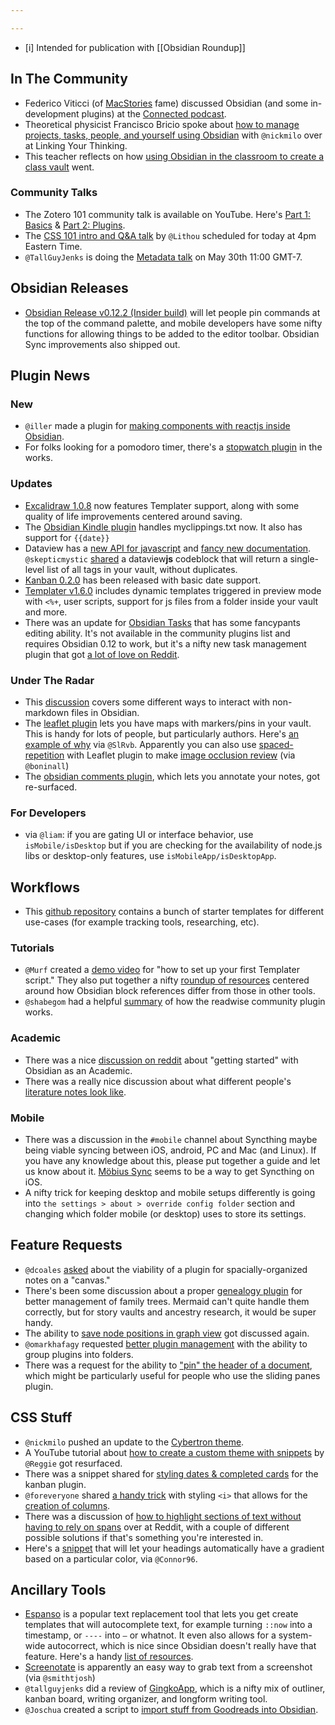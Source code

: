 ```yaml
---

---
```


- [i] Intended for publication with [[Obsidian Roundup]]

## In The Community
* Federico Viticci (of [MacStories](https://www.macstories.net/) fame) discussed Obsidian (and some in-development plugins) at the [Connected podcast](https://www.airr.io/episode/60932a83ac7f415c5126b648). 
* Theoretical physicist Francisco Bricio spoke about [how to manage projects, tasks, people, and yourself using Obsidian](https://www.youtube.com/watch?v=Ehw3hUZNF1M) with `@nickmilo` over at Linking Your Thinking. 
* This teacher reflects on how [using Obsidian in the classroom to create a class vault](https://www.youtube.com/watch?v=TgG14DkxoOg) went. 

### Community Talks 
* The Zotero 101 community talk is available on YouTube. Here's [Part 1: Basics](https://www.youtube.com/watch?v=9SzGxZbqyqc) & [Part 2: Plugins](https://www.youtube.com/watch?v=LaEt9cqkj3I). 
* The [CSS 101 intro and Q&A talk](https://forum.obsidian.md/t/css-101-community-talk-by-lithou/) by `@Lithou` scheduled for today at 4pm Eastern Time. 
* `@TallGuyJenks` is doing the [Metadata talk](https://forum.obsidian.md/t/leveraging-metadata-and-bending-markdown-community-talk-by-tallguyjenks/) on May 30th 11:00 GMT-7.

## Obsidian Releases
* [Obsidian Release v0.12.2 (Insider build)](https://forum.obsidian.md/t/obsidian-release-v0-12-2-insider-build/17602) will let people pin commands at the top of the command palette, and mobile developers have some nifty functions for allowing things to be added to the editor toolbar. Obsidian Sync improvements also shipped out. 

## Plugin News

### New
* `@iller` made a plugin for [making components with reactjs inside Obsidian](https://github.com/elias-sundqvist/obsidian-react-components).
* For folks looking for a pomodoro timer, there's a [stopwatch plugin](https://github.com/tokuhirom/obsidian-stopwatch-plugin) in the works. 

### Updates
* [Excalidraw 1.0.8](https://github.com/zsviczian/obsidian-excalidraw-plugin/releases/tag/1.0.8) now features Templater support, along with some quality of life improvements centered around saving. 
* The [Obsidian Kindle plugin](https://github.com/hadynz/obsidian-kindle-plugin) handles myclippings.txt now. It also has support for `{{date}}` 
* Dataview has a [new API for javascript](https://blacksmithgu.github.io/obsidian-dataview/docs/api/intro) and [fancy new documentation](https://blacksmithgu.github.io/obsidian-dataview/). `@skepticmystic` [shared](http://discordapp.com/channels/686053708261228577/709712341066842113/840185601150943273) a dataview**js** codeblock that will return a single-level list of all tags in your vault, without duplicates. 
* [Kanban 0.2.0](https://github.com/mgmeyers/obsidian-kanban/discussions/56) has been released with basic date support.
* [Templater v1.6.0](https://silentvoid13.github.io/Templater/docs/) includes dynamic templates triggered in preview mode with `<%+`, user scripts, support for js files from a folder inside your vault and more. 
* There was an update for [Obsidian Tasks](https://github.com/schemar/obsidian-tasks) that has some fancypants editing ability. It's not available in the community plugins list and requires Obsidian 0.12 to work, but it's a nifty new task management plugin that got [a lot of love on Reddit](https://www.reddit.com/r/ObsidianMD/comments/n32k6v/obsidian_tasks_is_now_at_version_070_with_a_new/). 

### Under The Radar
* This [discussion](https://www.reddit.com/r/ObsidianMD/comments/n6p1zy/adding_file_extensions/) covers some different ways to interact with non-markdown files in Obsidian. 
* The [leaflet plugin](https://forum.obsidian.md/t/new-plugin-obsidian-leaflet-interactive-maps-in-notes/14752) lets you have maps with markers/pins in your vault. This is handy for lots of people, but particularly authors. Here's [an example of why](http://discordapp.com/channels/686053708261228577/744933215063638183/839224109450657874) via `@SlRvb`. Apparently you can also use [spaced-repetition](https://github.com/st3v3nmw/obsidian-spaced-repetition) with Leaflet plugin to make [image occlusion review](http://discordapp.com/channels/686053708261228577/694233507500916796/838073296057794591) (via `@boninall`)  
* The [obsidian comments plugin](https://github.com/Darakah/obsidian-comments-plugin), which lets you annotate your notes, got re-surfaced. 
### For Developers
* via `@liam`: if you are gating UI or interface behavior, use `isMobile/isDesktop` but if you are checking for the availability of node.js libs or desktop-only features, use `isMobileApp/isDesktopApp`.

## Workflows
* This [github repository](https://github.com/masonlr/obsidian-starter-templates) contains a bunch of starter templates for different use-cases (for example tracking tools, researching, etc). 

### Tutorials
* `@Murf` created a [demo video](https://github.com/SilentVoid13/Templater/discussions/187) for "how to set up your first Templater script." They also put together a nifty [roundup of resources](https://discord.com/channels/686053708261228577/694233507500916796/838859649192296509) centered around how Obsidian block references differ from those in other tools. 
* `@shabegom` had a helpful [summary](https://discord.com/channels/686053708261228577/707816848615407697/839853909103345735) of how the readwise community plugin works. 

### Academic 
* There was a nice [discussion on reddit](https://www.reddit.com/r/ObsidianMD/comments/n5hg2v/obsidian_for_academic_work_and_sundry_other/) about "getting started" with Obsidian as an Academic. 
* There was a really nice discussion about what different people's [literature notes look like](http://discordapp.com/channels/686053708261228577/722584061087842365/839302335078727710). 

### Mobile
* There was a discussion in the `#mobile` channel about Syncthing maybe being viable syncing between iOS, android, PC and Mac (and Linux). If you have any knowledge about this, please put together a guide and let us know about it. [Möbius Sync](https://www.mobiussync.com/faq/) seems to be a way to get Syncthing on iOS. 
* A nifty trick for keeping desktop and mobile setups differently is going into `the settings > about > override config folder` section and changing which folder mobile (or desktop) uses to store its settings. 

## Feature Requests
* `@dcoales`  [asked](http://discordapp.com/channels/686053708261228577/707816848615407697/840195539617316866) about the viability of a plugin for spacially-organized notes on a "canvas."
* There's been some discussion about a proper [genealogy plugin](https://discord.com/channels/686053708261228577/744933215063638183/838859972094853160) for better management of family trees. Mermaid can't quite handle them correctly, but for story vaults and ancestry research, it would be super handy. 
* The ability to [save node positions in graph view](https://forum.obsidian.md/t/save-node-positions-in-graph-view-edit-and-preview-toggle/1423) got discussed again. 
* `@omarkhafagy` requested [better plugin management](https://forum.obsidian.md/t/better-plugin-management-with-folders-and-links/17568) with the ability to group plugins into folders.
* There was a request for the ability to ["pin" the header of a document](https://forum.obsidian.md/t/keep-title-visible-when-scrolling-down-note/17508), which might be particularly useful for people who use the sliding panes plugin. 

## CSS Stuff
* `@nickmilo` pushed an update to the [Cybertron theme](https://github.com/nickmilo/Cybertron). 
* A YouTube tutorial about [how to create a custom theme with snippets](https://www.youtube.com/watch?v=lyaEnxgow4E) by `@Reggie` got resurfaced. 
* There was a snippet shared for [styling dates & completed cards](http://discordapp.com/channels/686053708261228577/702656734631821413/840059525298126868) for the kanban plugin. 
* `@foreveryone` shared [a handy trick](http://discordapp.com/channels/686053708261228577/694233507500916796/839563732262453338) with styling `<i>` that allows for the [creation of columns](http://discordapp.com/channels/686053708261228577/805952223124520961/839696324365385750). 
* There was a discussion of [how to highlight sections of text without having to rely on spans](https://www.reddit.com/r/ObsidianMD/comments/n3nkld/highlighting_sections_of_text_without_having_to/?utm_medium=android_app&utm_source=share) over at Reddit, with a couple of different possible solutions if that's something you're interested in. 
* Here's a [snippet](https://forum.obsidian.md/t/arithmetic-gradient-heading-h1-h6/17551) that will let your headings automatically have a gradient based on a particular color, via `@Connor96`. 

## Ancillary Tools
* [Espanso](https://espanso.org/) is a popular text replacement tool that lets you get create templates that will autocomplete text, for example turning `::now` into a timestamp, or `----` into `—` or whatnot. It even also allows for a system-wide autocorrect, which is nice since Obsidian doesn't really have that feature. Here's a handy [list of resources](http://discordapp.com/channels/686053708261228577/694233507500916796/839559608862507019). 
* [Screenotate](https://screenotate.com/) is apparently an easy way to grab text from a screenshot (via `@smithtjosh`) 
* `@tallguyjenks` did a review of [GingkoApp](https://youtu.be/dxCJHHWyNzY), which is a nifty mix of outliner, kanban board, writing organizer, and longform writing tool. 
* `@Joschua` created a script to [import stuff from Goodreads into Obsidian](https://forum.obsidian.md/t/goodsidian-a-goodreads-to-obsidian-script/17523). 